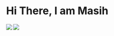 # Hi There, I am Masih
<img align="left" src="https://github-readme-stats.vercel.app/api?username=MasihMuhammadi&show_icons=true&theme=radical" />

<img align="left" src="https://github-readme-stats.vercel.app/api/top-langs/?username=MasihMuhammadi&layout=compact)](https://github.com/anuraghazra/github-readme-stats" />
